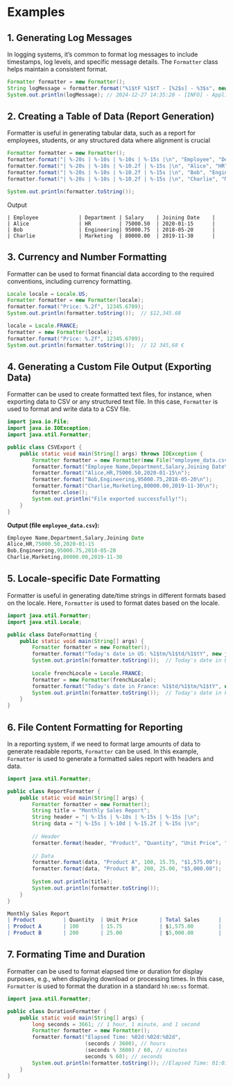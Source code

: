 # Examples

## 1. **Generating Log Messages**

In logging systems, it’s common to format log messages to include timestamps, log levels, and specific message details. The `Formatter` class helps maintain a consistent format.

```java
Formatter formatter = new Formatter();
String logMessage = formatter.format("%1$tF %1$tT - [%2$s] - %3$s", new java.util.Date(), "INFO", "Application started successfully").toString();
System.out.println(logMessage); // 2024-12-27 14:35:20 - [INFO] - Application started successfully
```

## 2. **Creating a Table of Data (Report Generation)**

Formatter is useful in generating tabular data, such as a report for employees, students, or any structured data where alignment is crucial

```java
Formatter formatter = new Formatter();
formatter.format("| %-20s | %-10s | %-10s | %-15s |\n", "Employee", "Department", "Salary", "Joining Date");
formatter.format("| %-20s | %-10s | %-10.2f | %-15s |\n", "Alice", "HR", 75000.50, "2020-01-15");
formatter.format("| %-20s | %-10s | %-10.2f | %-15s |\n", "Bob", "Engineering", 95000.75, "2018-05-20");
formatter.format("| %-20s | %-10s | %-10.2f | %-15s |\n", "Charlie", "Marketing", 80000.00, "2019-11-30");

System.out.println(formatter.toString());
```

Output

```
| Employee             | Department | Salary    | Joining Date    |
| Alice                | HR         | 75000.50  | 2020-01-15      |
| Bob                  | Engineering| 95000.75  | 2018-05-20      |
| Charlie              | Marketing  | 80000.00  | 2019-11-30      |
```

## 3. **Currency and Number Formatting**

Formatter can be used to format financial data according to the required conventions, including currency formatting.

```java
Locale locale = Locale.US;
Formatter formatter = new Formatter(locale);
formatter.format("Price: %.2f", 12345.6789);
System.out.println(formatter.toString());  // $12,345.68

locale = Locale.FRANCE;
formatter = new Formatter(locale);
formatter.format("Price: %.2f", 12345.6789);
System.out.println(formatter.toString());  // 12 345,68 €
```

## **4. Generating a Custom File Output (Exporting Data)**

Formatter can be used to create formatted text files, for instance, when exporting data to CSV or any structured text file. In this case, `Formatter` is used to format and write data to a CSV file.

```java
import java.io.File;
import java.io.IOException;
import java.util.Formatter;

public class CSVExport {
    public static void main(String[] args) throws IOException {
        Formatter formatter = new Formatter(new File("employee_data.csv"));
        formatter.format("Employee Name,Department,Salary,Joining Date\n");
        formatter.format("Alice,HR,75000.50,2020-01-15\n");
        formatter.format("Bob,Engineering,95000.75,2018-05-20\n");
        formatter.format("Charlie,Marketing,80000.00,2019-11-30\n");
        formatter.close();
        System.out.println("File exported successfully!");
    }
}
```

**Output (file `employee_data.csv`):**

```javascript
Employee Name,Department,Salary,Joining Date
Alice,HR,75000.50,2020-01-15
Bob,Engineering,95000.75,2018-05-20
Charlie,Marketing,80000.00,2019-11-30
```

## **5. Locale-specific Date Formatting**

Formatter is useful in generating date/time strings in different formats based on the locale. Here, `Formatter` is used to format dates based on the locale.

```java
import java.util.Formatter;
import java.util.Locale;

public class DateFormatting {
    public static void main(String[] args) {
        Formatter formatter = new Formatter();
        formatter.format("Today's date in US: %1$tm/%1$td/%1$tY", new java.util.Date());
        System.out.println(formatter.toString());  // Today's date in US: 12/27/2024
        
        Locale frenchLocale = Locale.FRANCE;
        formatter = new Formatter(frenchLocale);
        formatter.format("Today's date in France: %1$td/%1$tm/%1$tY", new java.util.Date());
        System.out.println(formatter.toString());  // Today's date in France: 27/12/2024
    }
}
```

## 6. **File Content Formatting for Reporting**

In a reporting system, if we need to format large amounts of data to generate readable reports, `Formatter` can be used. In this example, `Formatter` is used to generate a formatted sales report with headers and data.

```java
import java.util.Formatter;

public class ReportFormatter {
    public static void main(String[] args) {
        Formatter formatter = new Formatter();
        String title = "Monthly Sales Report";
        String header = "| %-15s | %-10s | %-15s | %-15s |\n";
        String data = "| %-15s | %-10d | %-15.2f | %-15s |\n";
        
        // Header
        formatter.format(header, "Product", "Quantity", "Unit Price", "Total Sales");
        
        // Data
        formatter.format(data, "Product A", 100, 15.75, "$1,575.00");
        formatter.format(data, "Product B", 200, 25.00, "$5,000.00");
        
        System.out.println(title);
        System.out.println(formatter.toString());
    }
}
```

```mathematica
Monthly Sales Report
| Product         | Quantity  | Unit Price       | Total Sales      |
| Product A       | 100       | 15.75            | $1,575.00        |
| Product B       | 200       | 25.00            | $5,000.00        |
```

## 7. **Formating Time and Duration**

Formatter can be used to format elapsed time or duration for display purposes, e.g., when displaying download or processing times. In this case, `Formatter` is used to format the duration in a standard `hh:mm:ss` format.

```java
import java.util.Formatter;

public class DurationFormatter {
    public static void main(String[] args) {
        long seconds = 3661; // 1 hour, 1 minute, and 1 second
        Formatter formatter = new Formatter();
        formatter.format("Elapsed Time: %02d:%02d:%02d", 
                         (seconds / 3600), // hours
                         (seconds % 3600) / 60, // minutes
                         seconds % 60); // seconds
        System.out.println(formatter.toString()); //Elapsed Time: 01:01:01
    }
}
```
